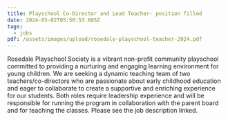 ```yaml
---
title: Playschool Co-Director and Lead Teacher- position filled
date: 2024-05-02T05:50:53.605Z
tags:
  - jobs
pdf: /assets/images/upload/rosedale-playschool-teacher-2024.pdf
---
```

Rosedale Playschool Society is a vibrant non-profit community playschool committed to providing a nurturing and engaging learning environment for young children. We are seeking a dynamic teaching team of two teachers/co-directors who are passionate about early childhood education and eager to collaborate to create a supportive and enriching experience for our students. Both roles require leadership experience and will be responsible for running the program in collaboration with the parent board and for teaching the classes. Please see the job description linked.
